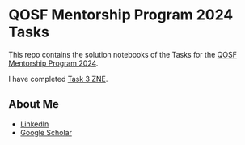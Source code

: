 # QOSF Mentorship Program 2024 Tasks

This repo contains the solution notebooks of the Tasks for the [QOSF Mentorship Program 2024](https://qosf.org/qc_mentorship/). 

I have completed [Task 3 ZNE](https://docs.google.com/document/d/14xAiT2Z_EesOXeAoIOYs4oRipGGbuG9u).


## About Me

- [LinkedIn](https://www.linkedin.com/in/abir0/)
- [Google Scholar](https://scholar.google.com/citations?user=GF-XT6EAAAAJ&hl=en)
